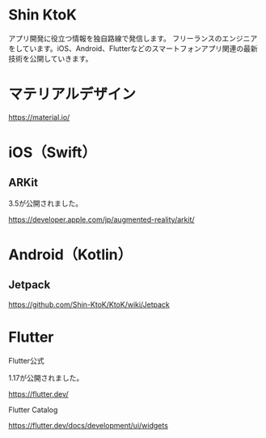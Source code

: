 # Shin KtoK

アプリ開発に役立つ情報を独自路線で発信します。
フリーランスのエンジニアをしています。iOS、Android、Flutterなどのスマートフォンアプリ関連の最新技術を公開していきます。

# マテリアルデザイン 

https://material.io/

# iOS（Swift）

## ARKit
3.5が公開されました。

https://developer.apple.com/jp/augmented-reality/arkit/

# Android（Kotlin）

## Jetpack

https://github.com/Shin-KtoK/KtoK/wiki/Jetpack

# Flutter

Flutter公式

1.17が公開されました。

https://flutter.dev/

Flutter Catalog

https://flutter.dev/docs/development/ui/widgets


